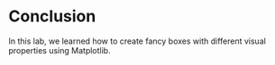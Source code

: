 # Conclusion

In this lab, we learned how to create fancy boxes with different visual properties using Matplotlib.
